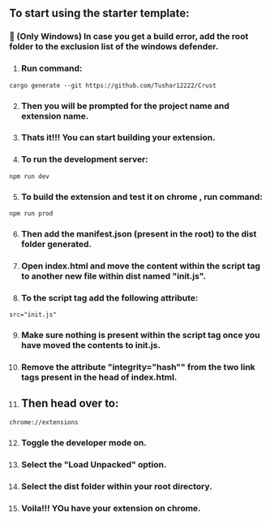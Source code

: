 ## To start using the starter template:

### :mega: (Only Windows) In case you get a build error, add the root folder to the exclusion list of the windows defender.

1) ### Run command:
``` 
cargo generate --git https://github.com/Tushar12222/Crust
```
2) ### Then you will be prompted for the project name and extension name.
3) ### Thats it!!! You can start building your extension.
4) ### To run the development server:
```
npm run dev
```

5) ### To build the extension and test it on chrome , run command:
```
npm run prod
```
6) ### Then add the manifest.json (present in the root) to the dist folder generated.
7) ### Open index.html and move the content within the script tag to another new file within dist named "init.js".
8) ### To the script tag add the following attribute:
```
src="init.js"
```
9) ### Make sure nothing is present within the script tag once you have moved the contents to init.js.
10) ### Remove the attribute "integrity="hash"" from the two link tags present in the head of index.html.
11) ## Then head over to:
```
chrome://extensions
```
12) ### Toggle the developer mode on.
13) ### Select the "Load Unpacked" option.
14) ### Select the dist folder within your root directory.
15) ### Voila!!! YOu have your extension on chrome.
 